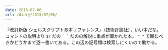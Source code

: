 ```yaml
---
date: 2015-07-06
url: /diary/2015/07/06/
---
```


『改訂新版 シェルスクリプト基本リファレンス』（技術評論社），いい本だな。コマンドの説明より `$?` だの `` ` ` `` だのの解説に重点が置かれた本。 `" "` で囲むべきかどうかまで逐一書いてある。この辺の記号類は検索しにくいので助かる。